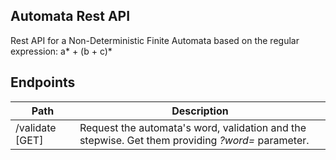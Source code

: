 ## Automata Rest API

Rest API for a Non-Deterministic Finite Automata based on the regular expression: a* + (b + c)*


## Endpoints

| Path                                   | Description                                                                                                                                                          |
|----------------------------------------|----------------------------------------------------------------------------------------------------------------------------------------------------------------------|
| /validate [GET]                    | Request the automata's word, validation and the stepwise. Get them providing *?word=* parameter.|
                                                                                                                                     
